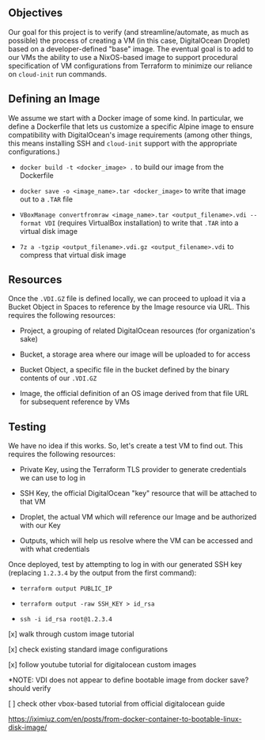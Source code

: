 ## Objectives

Our goal for this project is to verify (and streamline/automate, as much as possible) the process of creating a VM (in this case, DigitalOcean Droplet) based on a developer-defined "base" image. The eventual goal is to add to our VMs the ability to use a NixOS-based image to support procedural specification of VM configurations from Terraform to minimize our reliance on `cloud-init` run commands.

## Defining an Image

We assume we start with a Docker image of some kind. In particular, we define a Dockerfile that lets us customize a specific Alpine image to ensure compatibility with DigitalOcean's image requirements (among other things, this means installing SSH and `cloud-init` support with the appropriate configurations.)

* `docker build -t <docker_image> .` to build our image from the Dockerfile

* `docker save -o <image_name>.tar <docker_image>` to write that image out to a `.TAR` file

* `VBoxManage convertfromraw <image_name>.tar <output_filename>.vdi --format VDI` (requires VirtualBox installation) to write that `.TAR` into a virtual disk image

* `7z a -tgzip <output_filename>.vdi.gz <output_filename>.vdi` to compress that virtual disk image

## Resources

Once the `.VDI.GZ` file is defined locally, we can proceed to upload it via a Bucket Object in Spaces to reference by the Image resource via URL. This requires the following resources:

* Project, a grouping of related DigitalOcean resources (for organization's sake)

* Bucket, a storage area where our image will be uploaded to for access

* Bucket Object, a specific file in the bucket defined by the binary contents of our `.VDI.GZ`

* Image, the official definition of an OS image derived from that file URL for subsequent reference by VMs

## Testing

We have no idea if this works. So, let's create a test VM to find out. This requires the following resources:

* Private Key, using the Terraform TLS provider to generate credentials we can use to log in 

* SSH Key, the official DigitalOcean "key" resource that will be attached to that VM

* Droplet, the actual VM which will reference our Image and be authorized with our Key

* Outputs, which will help us resolve where the VM can be accessed and with what credentials

Once deployed, test by attempting to log in with our generated SSH key (replacing `1.2.3.4` by the output from the first command):

* `terraform output PUBLIC_IP`

* `terraform output -raw SSH_KEY > id_rsa`

* `ssh -i id_rsa root@1.2.3.4`


[x] walk through custom image tutorial

[x] check existing standard image configurations

[x] follow youtube tutorial for digitalocean custom images

*NOTE: VDI does not appear to define bootable image from docker save? should verify

[ ] check other vbox-based tutorial from official digitalocean guide


https://iximiuz.com/en/posts/from-docker-container-to-bootable-linux-disk-image/
